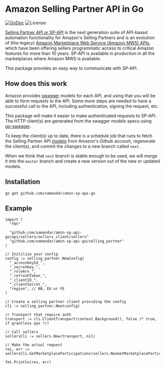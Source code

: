 # Amazon Selling Partner API in Go

[![GoDoc](https://godoc.org/github.com/xamandar/amzn-sp-api-go?status.svg)](https://pkg.go.dev/github.com/xamandar/amzn-sp-api-go)
![License](https://img.shields.io/dub/l/vibe-d.svg)

[Selling Partner API or SP-API](https://developer-docs.amazon.com/sp-api/) is the next generation suite of API-based automation functionality for Amazon's Selling Partners and is an evolution of (the legacy) [Amazon Marketplace Web Service (Amazon MWS) APIs](https://docs.developer.amazonservices.com/en_US/dev_guide/index.html]), which have been offering sellers programmatic access to critical Amazon features for more than 10 years. SP-API is available in production in all the marketplaces where Amazon MWS is available.

This package provides an easy way to communicate with SP-API.

## How does this work

Amazon provides [swagger](https://swagger.io/) models for each API, and using that you will be able to form requests to the API. Some more steps are needed to have a successful call to the API, including authentication, signing the request, etc.

This package will make it easier to make authenticated requests to SP-API. The HTTP client(s) are generated from the swagger models specs using [go-swagger](https://goswagger.io/).

To keep the client(s) up to date, there is a schedule job that runs to fetch the Selling Partner API [models](https://github.com/amzn/selling-partner-api-models/tree/main/models) from Amazon's Github account, regenerate the client(s), and commit the changes to a new branch called `next`.

When we think that `next` branch is stable enough to be used, we will merge it into the `master` branch and create a new version out of the new or updated models.

## Installation

```
go get github.com/xamandar/amzn-sp-api-go
```

## Example

```golang
import (
  "fmt"

  "github.com/xamandar/amzn-sp-api-go/api/sellers/sellers_client/sellers"
  "github.com/xamandar/amzn-sp-api-go/selling_partner"
)

// Initilize your config
config := selling_partner.NewConfig(
  "_accessKeyId_",
  "_secretKey_",
  "_roleArn_",
  "_refreshToken_",
  "_clientID_",
  "_clientSecret_",
  "region", // NA, EU or FE
)

// Create a selling partner client providing the config
cli := selling_partner.New(config)

// Transport that require auth
transport := cli.ClientTransport(context.Background(), false /* true, if grantless ops */)

// Call sellers
sellersCli := sellers.New(transport, nil)

// Make the actual request
res, err := sellersCli.GetMarketplaceParticipations(sellers.NewGetMarketplaceParticipationsParams())

fmt.Println(res, err)
```
